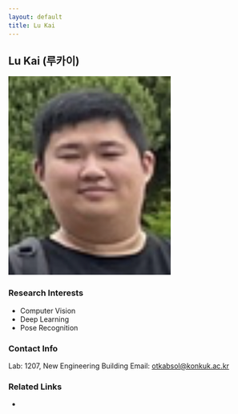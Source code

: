 ```yaml
---
layout: default
title: Lu Kai
---
```


## Lu Kai (루카이)
![alt_text](../assets/img/profile_LuKai.png)

### Research Interests
* Computer Vision
* Deep Learning
* Pose Recognition

### Contact Info
Lab: 1207, New Engineering Building
Email: otkabsol@konkuk.ac.kr

### Related Links
* 
